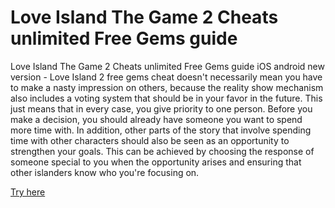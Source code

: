 # Love Island The Game 2 Cheats unlimited Free Gems guide

Love Island The Game 2 Cheats unlimited Free Gems guide iOS android new version - Love Island 2 free gems cheat doesn't necessarily mean you have to make a nasty impression on others, because the reality show mechanism also includes a voting system that should be in your favor in the future. This just means that in every case, you give priority to one person. Before you make a decision, you should already have someone you want to spend more time with. In addition, other parts of the story that involve spending time with other characters should also be seen as an opportunity to strengthen your goals. This can be achieved by choosing the response of someone special to you when the opportunity arises and ensuring that other islanders know who you're focusing on.

<a href="https://tunbarnod.com/love-island-2">Try here</a>
